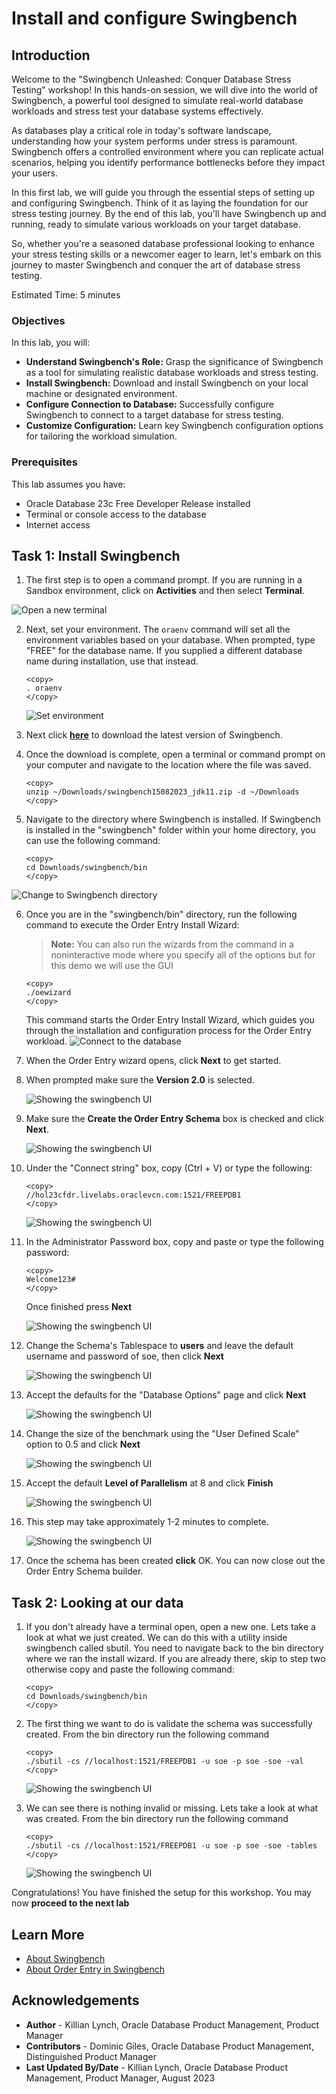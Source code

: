# Install and configure Swingbench

## Introduction

Welcome to the "Swingbench Unleashed: Conquer Database Stress Testing" workshop! In this hands-on session, we will dive into the world of Swingbench, a powerful tool designed to simulate real-world database workloads and stress test your database systems effectively.

As databases play a critical role in today's software landscape, understanding how your system performs under stress is paramount. Swingbench offers a controlled environment where you can replicate actual scenarios, helping you identify performance bottlenecks before they impact your users.

In this first lab, we will guide you through the essential steps of setting up and configuring Swingbench. Think of it as laying the foundation for our stress testing journey. By the end of this lab, you'll have Swingbench up and running, ready to simulate various workloads on your target database.

So, whether you're a seasoned database professional looking to enhance your stress testing skills or a newcomer eager to learn, let's embark on this journey to master Swingbench and conquer the art of database stress testing.

Estimated Time: 5 minutes

### Objectives

In this lab, you will:
* **Understand Swingbench's Role:** Grasp the significance of Swingbench as a tool for simulating realistic database workloads and stress testing.
* **Install Swingbench:** Download and install Swingbench on your local machine or designated environment.
* **Configure Connection to Database:** Successfully configure Swingbench to connect to a target database for stress testing.
* **Customize Configuration:** Learn key Swingbench configuration options for tailoring the workload simulation.


### Prerequisites

This lab assumes you have:
* Oracle Database 23c Free Developer Release installed
* Terminal or console access to the database
* Internet access

## Task 1: Install Swingbench

1. The first step is to open a command prompt. If you are running in a Sandbox environment, click on **Activities** and then select **Terminal**.

  ![Open a new terminal](images/open-terminal.png " ")

2. Next, set your environment. The `oraenv` command will set all the environment variables based on your database. When prompted, type "FREE" for the database name. If you supplied a different database name during installation, use that instead.

    ```
    <copy>
    . oraenv
    </copy>
	```

    ![Set environment](images/oraenv.png " ")


3. Next click **[here](https://objectstorage.us-ashburn-1.oraclecloud.com/p/VEKec7t0mGwBkJX92Jn0nMptuXIlEpJ5XJA-A6C9PymRgY2LhKbjWqHeB5rVBbaV/n/c4u04/b/livelabsfiles/o/data-management-library-files/23c/swingbench15082023_jdk11.zip)** to download the latest version of Swingbench.

4. Once the download is complete, open a terminal or command prompt on your computer and navigate to the location where the file was saved.

    ```
    <copy>
    unzip ~/Downloads/swingbench15082023_jdk11.zip -d ~/Downloads
    </copy>
	```

5. Navigate to the directory where Swingbench is installed. If Swingbench is installed in the "swingbench" folder within your home directory, you can use the following command:

    ```
    <copy>
    cd Downloads/swingbench/bin
    </copy>

	```

  ![Change to Swingbench directory](images/swingnav.png " ")

6. Once you are in the "swingbench/bin" directory, run the following command to execute the Order Entry Install Wizard:
    > **Note:** You can also run the wizards from the command in a noninteractive mode where you specify all of the options but for this demo we will use the GUI  

    ```
    <copy>
    ./oewizard
    </copy>
    ```

    This command starts the Order Entry Install Wizard, which guides you through the installation and configuration process for the Order Entry workload.
    ![Connect to the database](images/oewizard.png " ")

7. When the Order Entry wizard opens, click **Next** to get started.

8. When prompted make sure the **Version 2.0** is selected.

    ![Showing the swingbench UI](images/version-two.png " ")

9. Make sure the **Create the Order Entry Schema** box is checked and click **Next**.

    ![Showing the swingbench UI](images/create-schema.png " ")

10. Under the "Connect string" box, copy (Ctrl + V) or type the following:

    ```
    <copy>
    //hol23cfdr.livelabs.oraclevcn.com:1521/FREEPDB1
    </copy>
    ```
    ![Showing the swingbench UI](images/movie-connect.png " ")

11. In the Administrator Password box, copy and paste or type the following password:

    ```
    <copy>
    Welcome123#
    </copy>
    ```
    Once finished press **Next**
    
    ![Showing the swingbench UI](images/movie-connect.png " ")


12. Change the Schema's Tablespace to **users** and leave the default username and password of soe, then click **Next** 

    ![Showing the swingbench UI](images/movie.png " ")

13. Accept the defaults for the "Database Options" page and click **Next**

    ![Showing the swingbench UI](images/default.png " ")

14. Change the size of the benchmark using the "User Defined Scale" option to 0.5 and click **Next**

    ![Showing the swingbench UI](images/movie-size.png " ")

15. Accept the default **Level of Parallelism** at 8 and click **Finish**

    ![Showing the swingbench UI](images/parallelism.png " ")

16. This step may take approximately 1-2 minutes to complete.

    ![Showing the swingbench UI](images/completing.png " ")

17. Once the schema has been created **click** OK. You can now close out the Order Entry Schema builder.


## Task 2: Looking at our data

1. If you don't already have a terminal open, open a new one. Lets take a look at what we just created. We can do this with a utility inside swingbench called sbutil. You need to navigate back to the bin directory where we ran the install wizard. If you are already there, skip to step two otherwise copy and paste the following command:

    ```
    <copy>
    cd Downloads/swingbench/bin
    </copy>
	```

2. The first thing we want to do is validate the schema was successfully created. From the bin directory run the following command

    ```
    <copy>
    ./sbutil -cs //localhost:1521/FREEPDB1 -u soe -p soe -soe -val
    </copy>
	```
    ![Showing the swingbench UI](images/validate.png " ")

3. We can see there is nothing invalid or missing. Lets take a look at what was created. From the bin directory run the following command

    ```
    <copy>
    ./sbutil -cs //localhost:1521/FREEPDB1 -u soe -p soe -soe -tables
    </copy>
	```
    ![Showing the swingbench UI](images/sbutil.png " ")

Congratulations! You have finished the setup for this workshop. You may now **proceed to the next lab** 


## Learn More

* [About Swingbench](https://www.dominicgiles.com/swingbench/#about-swingbench)
* [About Order Entry in Swingbench](https://www.dominicgiles.com/swingbench/#setting-up)

## Acknowledgements
* **Author** - Killian Lynch, Oracle Database Product Management, Product Manager
* **Contributors** - Dominic Giles, Oracle Database Product Management, Distinguished Product Manager
* **Last Updated By/Date** - Killian Lynch, Oracle Database Product Management, Product Manager, August 2023
